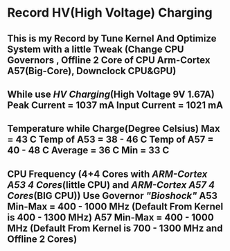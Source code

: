 ﻿# Record HV(High Voltage) Charging
This is my Record by Tune Kernel And Optimize System with a little Tweak (Change CPU Governors , Offline 2 Core of CPU Arm-Cortex A57(Big-Core), Downclock CPU&GPU)
-----------------------------------------------------------------------------------------------
While use *HV Charging*(High Voltage 9V 1.67A) Peak Current = 1037 mA 
				            Input Current = 1021 mA
-----------------------------------------------------------------------------------------------
Temperature while Charge(Degree Celsius) Max = 43 C Temp of A53 = 38 - 46 C Temp of A57 = 40 - 48 C
					 Average = 36 C
					 Min = 33 C
-----------------------------------------------------------------------------------------------
CPU Frequency (4+4 Cores with *ARM-Cortex A53 4 Cores*(little CPU) and *ARM-Cortex A57 4 Cores*(BIG CPU)) Use Governor *"Bioshock"* 
					 A53 Min-Max = 400 - 1000 MHz (Default From Kernel is 400 - 1300 MHz)
					 A57 Min-Max = 400 - 1000 MHz (Default From Kernel is 700 - 1300 MHz and Offline 2 Cores)
-----------------------------------------------------------------------------------------------